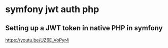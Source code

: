 # symfony jwt auth php

## Setting up a JWT token in native PHP in symfony

https://youtu.be/UZ6E_VoPyr4
